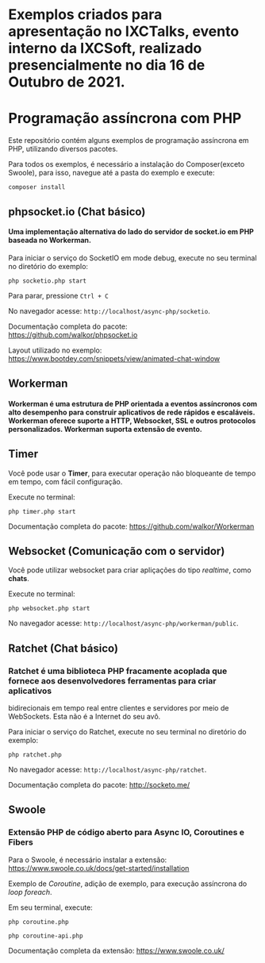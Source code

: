 # Exemplos criados para apresentação no IXCTalks, evento interno da IXCSoft, realizado presencialmente no dia 16 de Outubro de 2021.


# Programação assíncrona com PHP

Este repositório contém alguns exemplos de programação assíncrona em PHP, utilizando diversos pacotes.

Para todos os exemplos, é necessário a instalação do Composer(exceto Swoole), para isso, navegue até a pasta do exemplo e execute:

`composer install`

## phpsocket.io (Chat básico)

#### Uma implementação alternativa do lado do servidor de socket.io em PHP baseada no Workerman.

Para iniciar o serviço do SocketIO em mode debug, execute no seu terminal no diretório do exemplo:

`php socketio.php start`

Para parar, pressione `Ctrl + C`

No navegador acesse: `http://localhost/async-php/socketio`.

Documentação completa do pacote: https://github.com/walkor/phpsocket.io

Layout utilizado no exemplo: https://www.bootdey.com/snippets/view/animated-chat-window

## Workerman

#### Workerman é uma estrutura de PHP orientada a eventos assíncronos com alto desempenho para construir aplicativos de rede rápidos e escaláveis. Workerman oferece suporte a HTTP, Websocket, SSL e outros protocolos personalizados. Workerman suporta extensão de evento.

## Timer
Você pode usar o **Timer**, para executar operação não bloqueante de tempo em tempo, com fácil configuração.

Execute no terminal:

`php timer.php start`

Documentação completa do pacote: https://github.com/walkor/Workerman

## Websocket (Comunicação com o servidor)

Você pode utilizar websocket para criar apliçações do tipo *realtime*, como **chats**.

Execute no terminal:

`php websocket.php start`

No navegador acesse: `http://localhost/async-php/workerman/public`.

## Ratchet (Chat básico)

### Ratchet é uma biblioteca PHP fracamente acoplada que fornece aos desenvolvedores ferramentas para criar aplicativos
bidirecionais em tempo real entre clientes e servidores por meio de WebSockets. Esta não é a Internet do seu avô.

Para iniciar o serviço do Ratchet, execute no seu terminal no diretório do exemplo:

`php ratchet.php`

No navegador acesse: `http://localhost/async-php/ratchet`.

Documentação completa do pacote: http://socketo.me/

## Swoole

### Extensão PHP de código aberto para Async IO, Coroutines e Fibers

Para o Swoole, é necessário instalar a extensão: https://www.swoole.co.uk/docs/get-started/installation

Exemplo de *Coroutine*, adição de exemplo, para execução assíncrona do *loop foreach*.

Em seu terminal, execute:

`php coroutine.php`

`php coroutine-api.php`

Documentação completa da extensão: https://www.swoole.co.uk/

